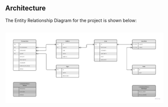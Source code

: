 ## Architecture

The Entity Relationship Diagram for the project is shown below:

<br/>

<img src="images/architecture.jpg" width="1060"/>

<br/>
<br/>
<br/>
